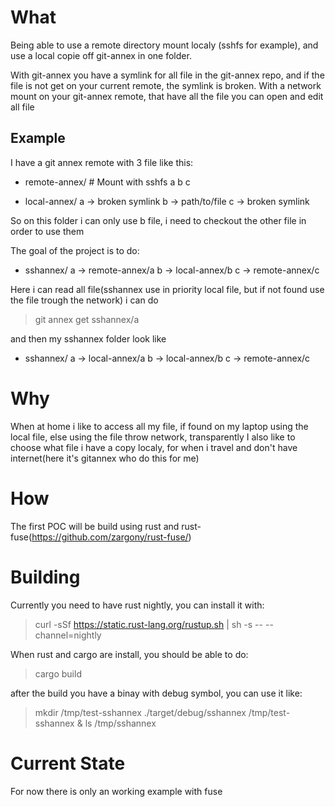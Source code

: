 # What

Being able to use a remote directory mount localy (sshfs for example), and use a local copie off git-annex in one folder.

With git-annex you have a symlink for all file in the git-annex repo, and if the file is not get on your current remote, the symlink is broken.
With a network mount on your git-annex remote, that have all the file you can open and edit all file

## Example

I have a git annex remote with 3 file like this:

- remote-annex/ # Mount with sshfs
	a
	b
	c

- local-annex/
	a -> broken symlink
	b -> path/to/file
	c -> broken symlink

So on this folder i can only use b file, i need to checkout the other file in order to use them

The goal of the project is to do:
- sshannex/
	a -> remote-annex/a
	b -> local-annex/b
	c -> remote-annex/c

Here i can read all file(sshannex use in priority local file, but if not found use the file trough the network)
i can do 
> git annex get sshannex/a

and then my sshannex folder look like 
- sshannex/
	a -> local-annex/a
	b -> local-annex/b
	c -> remote-annex/c

# Why

When at home i like to access all my file, if found on my laptop using the local file, else using the file throw network, transparently
I also like to choose what file i have a copy localy, for when i travel and don't have internet(here it's gitannex who do this for me)

# How

The first POC will be build using rust and rust-fuse(https://github.com/zargony/rust-fuse/)

# Building

Currently you need to have rust nightly, you can install it with:

> curl -sSf https://static.rust-lang.org/rustup.sh | sh -s -- --channel=nightly

When rust and cargo are install, you should be able to  do:

> cargo build

after the build you have a binay with debug symbol, you can use it like:

> mkdir /tmp/test-sshannex
> ./target/debug/sshannex /tmp/test-sshannex &
> ls /tmp/sshannex

# Current State

For now there is only an working example with fuse
